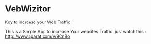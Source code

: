 # VebWizitor
Key to increase your Web Traffic


This is a Simple App to increase Your websites Traffic.
just watch this : http://www.aparat.com/v/9CnBo

